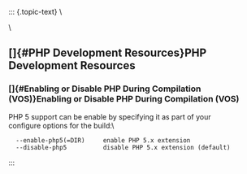 ::: {.topic-text}
\

\

[]{#PHP Development Resources}PHP Development Resources
-------------------------------------------------------

### []{#Enabling or Disable PHP During Compilation (VOS)}Enabling or Disable PHP During Compilation (VOS)

PHP 5 support can be enable by specifying it as part of your\
configure options for the build:\

      --enable-php5(=DIR)     enable PHP 5.x extension
      --disable-php5          disable PHP 5.x extension (default)
:::
